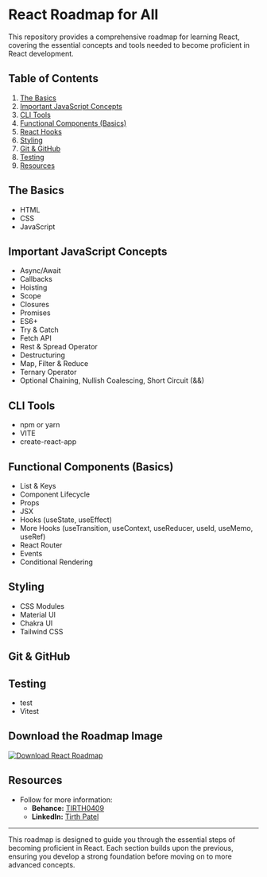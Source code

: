 # React Roadmap for All

This repository provides a comprehensive roadmap for learning React, covering the essential concepts and tools needed to become proficient in React development.

## Table of Contents

1. [The Basics](#the-basics)
2. [Important JavaScript Concepts](#important-javascript-concepts)
3. [CLI Tools](#cli-tools)
4. [Functional Components (Basics)](#functional-components-basics)
5. [React Hooks](#react-hooks)
6. [Styling](#styling)
7. [Git & GitHub](#git-github)
8. [Testing](#testing)
9. [Resources](#resources)

## The Basics

- HTML
- CSS
- JavaScript

## Important JavaScript Concepts

- Async/Await
- Callbacks
- Hoisting
- Scope
- Closures
- Promises
- ES6+
- Try & Catch
- Fetch API
- Rest & Spread Operator
- Destructuring
- Map, Filter & Reduce
- Ternary Operator
- Optional Chaining, Nullish Coalescing, Short Circuit (&&)

## CLI Tools

- npm or yarn
- VITE
- create-react-app

## Functional Components (Basics)

- List & Keys
- Component Lifecycle
- Props
- JSX
- Hooks (useState, useEffect)
- More Hooks (useTransition, useContext, useReducer, useId, useMemo, useRef)
- React Router
- Events
- Conditional Rendering

## Styling

- CSS Modules
- Material UI
- Chakra UI
- Tailwind CSS

## Git & GitHub

## Testing

- test
- Vitest

## Download the Roadmap Image

<a href="https://github.com/TIRTH0409/react-roadmap/blob/main/react-image.png?raw=true" >
  <img src="https://img.shields.io/badge/Download%20Roadmap-React%20Roadmap-green?style=for-the-badge&logo=download" alt="Download React Roadmap">
</a>

## Resources

- Follow for more information:
  - **Behance:** [TIRTH0409](https://www.behance.net/TIRTH0409)
  - **LinkedIn:** [Tirth Patel](https://www.linkedin.com/in/tirth-ux-ui-designer)

---

This roadmap is designed to guide you through the essential steps of becoming proficient in React. Each section builds upon the previous, ensuring you develop a strong foundation before moving on to more advanced concepts.
